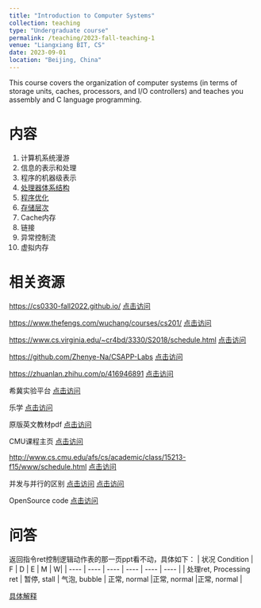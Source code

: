 ```yaml
---
title: "Introduction to Computer Systems"
collection: teaching
type: "Undergraduate course"
permalink: /teaching/2023-fall-teaching-1
venue: "Liangxiang BIT, CS"
date: 2023-09-01
location: "Beijing, China"
---
```


This course covers the organization of computer systems (in terms of storage units, caches, processors, and I/O controllers) and teaches you assembly and C language programming.

内容
======
1. 计算机系统漫游
2. 信息的表示和处理
3. 程序的机器级表示
4. [处理器体系结构](/files/chapter4.pdf)
5. [程序优化](/files/chapter5.pdf)
6. [存储层次](/files/chapter6.pdf)
7. Cache内存
8. 链接
9. 异常控制流
10. 虚拟内存

相关资源
======
https://cs0330-fall2022.github.io/ [点击访问](https://cs0330-fall2022.github.io/)

https://www.thefengs.com/wuchang/courses/cs201/ [点击访问](https://www.thefengs.com/wuchang/courses/cs201/)

https://www.cs.virginia.edu/~cr4bd/3330/S2018/schedule.html [点击访问](https://www.cs.virginia.edu/~cr4bd/3330/S2018/schedule.html)

https://github.com/Zhenye-Na/CSAPP-Labs [点击访问](https://github.com/Zhenye-Na/CSAPP-Labs)

https://zhuanlan.zhihu.com/p/416946891 [点击访问](https://zhuanlan.zhihu.com/p/416946891)

希冀实验平台 [点击访问](https://course.educg.net/)

乐学 [点击访问](https://lexue.bit.edu.cn/course/view.php?id=13982)

原版英文教材pdf [点击访问](https://www.cs.sfu.ca/~ashriram/Courses/CS295/assets/books/CSAPP_2016.pdf)

CMU课程主页 [点击访问](http://csapp.cs.cmu.edu/3e/home.html)

http://www.cs.cmu.edu/afs/cs/academic/class/15213-f15/www/schedule.html [点击访问](http://www.cs.cmu.edu/afs/cs/academic/class/15213-f15/www/schedule.html)

并发与并行的区别 [点击访问](https://blog.csdn.net/zz00008888/article/details/131911746) [点击访问](https://baijiahao.baidu.com/s?id=1761797882189935301&wfr=spider&for=pc)

OpenSource code [点击访问](https://github.com/gaocegege/ICS-Labs)

问答
======
返回指令ret控制逻辑动作表的那一页ppt看不动，具体如下：
|  状况 Condition   | F  |  D  | E | M | W| 
|  ----  | ----  | ----  | ----  | ----  | ----  |
| 处理ret, Processing ret | 暂停, stall | 气泡, bubble | 正常, normal |正常, normal |正常, normal |

[具体解释](/files/chapter_correct_report.pdf)





